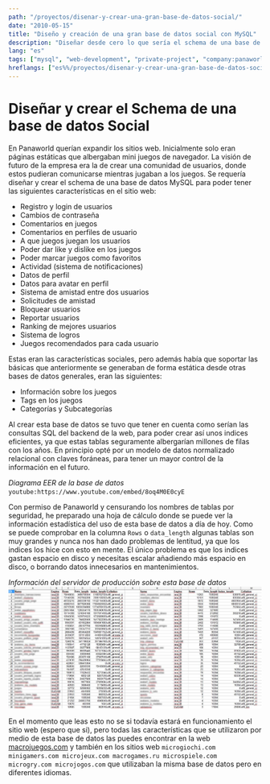 ```yaml
---
path: "/proyectos/disenar-y-crear-una-gran-base-de-datos-social/"
date: "2010-05-15"
title: "Diseño y creación de una gran base de datos social con MySQL"
description: "Diseñar desde cero lo que sería el schema de una base de datos MySQL que albergaría datos para desarrollar una comunidad social"
lang: "es"
tags: ["mysql", "web-development", "private-project", "company:panaworld"]
hreflangs: ["es%%/proyectos/disenar-y-crear-una-gran-base-de-datos-social/", "en%%/en/projects/design-and-build-a-big-social-database/"]
---
```

# Diseñar y crear el Schema de una base de datos Social

En Panaworld querían expandir los sitios web. Inicialmente solo eran páginas estáticas que albergaban mini juegos de navegador. La visión de futuro de la empresa era la de crear una comunidad de usuarios, donde estos pudieran comunicarse mientras jugaban a los juegos. Se requería diseñar y crear el schema de una base de datos MySQL para poder tener las siguientes características en el sitio web:

* Registro y login de usuarios
* Cambios de contraseña
* Comentarios en juegos
* Comentarios en perfiles de usuario
* A que juegos juegan los usuarios
* Poder dar like y dislike en los juegos
* Poder marcar juegos como favoritos
* Actividad (sistema de notificaciones)
* Datos de perfil
* Datos para avatar en perfil
* Sistema de amistad entre dos usuarios
* Solicitudes de amistad
* Bloquear usuarios
* Reportar usuarios
* Ranking de mejores usuarios
* Sistema de logros
* Juegos recomendados para cada usuario

Estas eran las características sociales, pero además había que soportar las básicas que anteriormente se generaban de forma estática desde otras bases de datos generales, eran las siguientes:

* Información sobre los juegos
* Tags en los juegos
* Categorías y Subcategorías

Al crear esta base de datos se tuvo que tener en cuenta como serían las consultas SQL del backend de la web, para poder crear así unos indices eficientes, ya que estas tablas seguramente albergarían millones de filas con los años. En principio opté por un modelo de datos normalizado relacional con claves foráneas, para tener un mayor control de la información en el futuro.

*Diagrama EER de la base de datos*
`youtube:https://www.youtube.com/embed/8oq4M0E0cyE`

Con permiso de Panaworld y censurando los nombres de tablas por seguridad, he preparado una hoja de cálculo donde se puede ver la información estadística del uso de esta base de datos a día de hoy. Como se puede comprobar en la columna `Rows` o `data_length` algunas tablas son muy grandes y nunca nos han dado problemas de lentitud, ya que los indices los hice con esto en mente. El único problema es que los indices gastan espacio en disco y necesitas escalar añadiendo más espacio en disco, o borrando datos innecesarios en mantenimientos.

*Información del servidor de producción sobre esta base de datos*
![macrojuegos, estadísticas de la base de datos social](database-stats.jpg)

En el momento que leas esto no se si todavía estará en funcionamiento el sitio web (espero que si), pero todas las características que se utilizaron por medio de esta base de datos las puedes encontrar en la web [macrojuegos.com](http://www.macrojuegos.com "Sitio web que alberga esta base de datos") y también en los sitios web `microgiochi.com minigamers.com microjeux.com macrogames.ru microspiele.com microgry.com microjogos.com` que utilizaban la misma base de datos pero en diferentes idiomas.